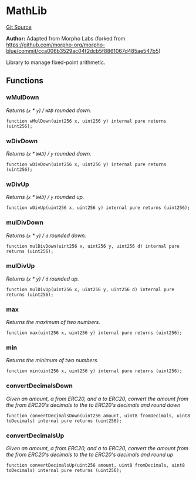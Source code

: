 # MathLib
[Git Source](https://github.com/Level-Money/contracts/blob/0fa663cd541ef95fb08cd2849fd8cc2be3967548/src/v2/common/libraries/MathLib.sol)

**Author:**
Adapted from Morpho Labs (forked from https://github.com/morpho-org/morpho-blue/commit/cca006b3529ac04f2dcb5f8861067d485ae547b5)

Library to manage fixed-point arithmetic.


## Functions
### wMulDown

*Returns (`x` * `y`) / `WAD` rounded down.*


```solidity
function wMulDown(uint256 x, uint256 y) internal pure returns (uint256);
```

### wDivDown

*Returns (`x` * `WAD`) / `y` rounded down.*


```solidity
function wDivDown(uint256 x, uint256 y) internal pure returns (uint256);
```

### wDivUp

*Returns (`x` * `WAD`) / `y` rounded up.*


```solidity
function wDivUp(uint256 x, uint256 y) internal pure returns (uint256);
```

### mulDivDown

*Returns (`x` * `y`) / `d` rounded down.*


```solidity
function mulDivDown(uint256 x, uint256 y, uint256 d) internal pure returns (uint256);
```

### mulDivUp

*Returns (`x` * `y`) / `d` rounded up.*


```solidity
function mulDivUp(uint256 x, uint256 y, uint256 d) internal pure returns (uint256);
```

### max

*Returns the maximum of two numbers.*


```solidity
function max(uint256 x, uint256 y) internal pure returns (uint256);
```

### min

*Returns the minimum of two numbers.*


```solidity
function min(uint256 x, uint256 y) internal pure returns (uint256);
```

### convertDecimalsDown

*Given an amount, a from ERC20, and a to ERC20, convert the amount from the from ERC20's decimals to the to ERC20's decimals and round down*


```solidity
function convertDecimalsDown(uint256 amount, uint8 fromDecimals, uint8 toDecimals) internal pure returns (uint256);
```

### convertDecimalsUp

*Given an amount, a from ERC20, and a to ERC20, convert the amount from the from ERC20's decimals to the to ERC20's decimals and round up*


```solidity
function convertDecimalsUp(uint256 amount, uint8 fromDecimals, uint8 toDecimals) internal pure returns (uint256);
```

